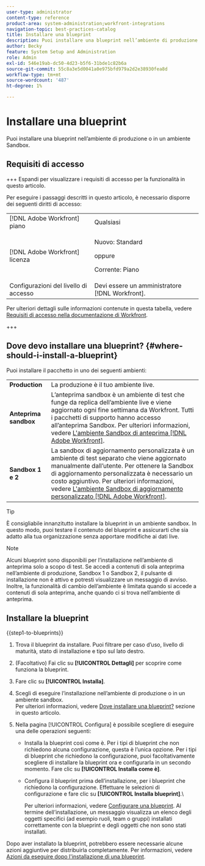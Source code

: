 ```yaml
---
user-type: administrator
content-type: reference
product-area: system-administration;workfront-integrations
navigation-topic: best-practices-catalog
title: Installare una blueprint
description: Puoi installare una blueprint nell’ambiente di produzione o in un ambiente Sandbox.
author: Becky
feature: System Setup and Administration
role: Admin
exl-id: 546e19ab-dc50-4d23-b5f6-31bde1c82b6a
source-git-commit: 55c8a3e5d0041a0e975bfd979a2d2e38930fea8d
workflow-type: tm+mt
source-wordcount: '487'
ht-degree: 1%

---
```


# Installare una blueprint

Puoi installare una blueprint nell’ambiente di produzione o in un ambiente Sandbox.

## Requisiti di accesso

+++ Espandi per visualizzare i requisiti di accesso per la funzionalità in questo articolo.

Per eseguire i passaggi descritti in questo articolo, è necessario disporre dei seguenti diritti di accesso:

<table style="table-layout:auto"> 
 <col> 
 <col> 
 <tbody> 
  <tr> 
   <td role="rowheader">[!DNL Adobe Workfront] piano</td> 
   <td>Qualsiasi</td> 
  </tr> 
  <tr> 
   <td role="rowheader">[!DNL Adobe Workfront] licenza</td> 
   <td>
   <p>Nuovo: Standard</p>
   <p>oppure</p>
   <p>Corrente: Piano</p></td> 
  </tr> 
  <tr> 
   <td role="rowheader">Configurazioni del livello di accesso</td> 
   <td>Devi essere un amministratore [!DNL Workfront]. </td> 
  </tr> 
 </tbody> 
</table>

Per ulteriori dettagli sulle informazioni contenute in questa tabella, vedere [Requisiti di accesso nella documentazione di Workfront](/help/quicksilver/administration-and-setup/add-users/access-levels-and-object-permissions/access-level-requirements-in-documentation.md).

+++

## Dove devo installare una blueprint? {#where-should-i-install-a-blueprint}

Puoi installare il pacchetto in uno dei seguenti ambienti:

<table style="table-layout:auto">
        <tr>
        <td><strong>Production</strong></td>
        <td>La produzione è il tuo ambiente live.</td>
    </tr>
    <tr>
        <td><strong>Anteprima sandbox</strong></td>
        <td>L’anteprima sandbox è un ambiente di test che funge da replica dell’ambiente live e viene aggiornato ogni fine settimana da Workfront. Tutti i pacchetti di supporto hanno accesso all’anteprima Sandbox. Per ulteriori informazioni, vedere <a href="../../administration-and-setup/set-up-workfront/workfront-testing-environments/wf-preview-sandbox-environment.md">L'ambiente Sandbox di anteprima [!DNL Adobe Workfront]</a>.</td>
    </tr>
    <tr>
        <td><strong>Sandbox 1 e 2</strong></td>
        <td>La sandbox di aggiornamento personalizzata è un ambiente di test separato che viene aggiornato manualmente dall’utente. Per ottenere la Sandbox di aggiornamento personalizzata è necessario un costo aggiuntivo. Per ulteriori informazioni, vedere <a href="../../administration-and-setup/set-up-workfront/workfront-testing-environments/wf-custom-refresh-sandbox-environment.md">L'ambiente Sandbox di aggiornamento personalizzato [!DNL Adobe Workfront]</a>.</td>
    </tr>
</table>

>[!TIP]
>
>È consigliabile innanzitutto installare la blueprint in un ambiente sandbox. In questo modo, puoi testare il contenuto del blueprint e assicurarti che sia adatto alla tua organizzazione senza apportare modifiche ai dati live.

>[!NOTE]
>
>Alcuni blueprint sono disponibili per l’installazione nell’ambiente di anteprima solo a scopo di test. Se accedi a contenuti di sola anteprima nell’ambiente di produzione, Sandbox 1 o Sandbox 2, il pulsante di installazione non è attivo e potresti visualizzare un messaggio di avviso.\
>Inoltre, la funzionalità di cambio dell’ambiente è limitata quando si accede a contenuti di sola anteprima, anche quando ci si trova nell’ambiente di anteprima.

## Installare la blueprint

{{step1-to-blueprints}}

1. Trova il blueprint da installare. Puoi filtrare per caso d’uso, livello di maturità, stato di installazione e tipo sul lato destro.
1. (Facoltativo) Fai clic su **[!UICONTROL Dettagli]** per scoprire come funziona la blueprint.
1. Fare clic su **[!UICONTROL Installa]**.
1. Scegli di eseguire l’installazione nell’ambiente di produzione o in un ambiente sandbox.\
   Per ulteriori informazioni, vedere [Dove installare una blueprint?](#where-should-i-install-a-blueprint) sezione in questo articolo.
1. Nella pagina [!UICONTROL Configura] è possibile scegliere di eseguire una delle operazioni seguenti:

   * Installa la blueprint così come è. Per i tipi di blueprint che non richiedono alcuna configurazione, questa è l’unica opzione. Per i tipi di blueprint che richiedono la configurazione, puoi facoltativamente scegliere di installare la blueprint ora e configurarla in un secondo momento. Fare clic su **[!UICONTROL Installa come è]**.
   * Configura il blueprint prima dell’installazione, per i blueprint che richiedono la configurazione. Effettuare le selezioni di configurazione e fare clic su **[!UICONTROL Installa blueprint]**.\

     Per ulteriori informazioni, vedere [Configurare una blueprint](../../administration-and-setup/blueprints/configure-template-package.md).
Al termine dell’installazione, un messaggio visualizza un elenco degli oggetti specifici (ad esempio ruoli, team o gruppi) installati correttamente con la blueprint e degli oggetti che non sono stati installati.

Dopo aver installato la blueprint, potrebbero essere necessarie alcune azioni aggiuntive per distribuirla completamente. Per informazioni, vedere [Azioni da eseguire dopo l&#39;installazione di una blueprint](../../administration-and-setup/blueprints/best-next-actions-after-install.md).
